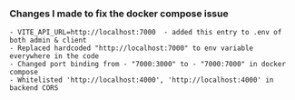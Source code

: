 ### Changes I made to fix the docker compose issue

    - VITE_API_URL=http://localhost:7000  - added this entry to .env of both admin & client
    - Replaced hardcoded "http://localhost:7000" to env variable everywhere in the code
    - Changed port binding from - "7000:3000" to - "7000:7000" in docker compose
    - Whitelisted 'http://localhost:4000', 'http://localhost:4000' in backend CORS

